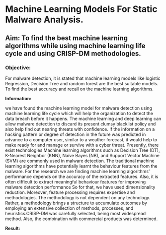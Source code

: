 # Machine Learning Models For Static Malware Analysis.


## Aim: To find the best machine learning algorithms while using machine learning life cycle and using CRISP-DM methodologies.

### Objective:
For malware detection, it is stated that machine learning models like logistic Regression, Decision Tree and random forest are the best suitable models. To find the best accuracy and recall on the machine learning algorithms.

**Information:** 

we have found the machine learning model for malware detection using machine learning life cycle which will help the organization to detect the data breach before it happens. The machine learning and deep learning can allow malware detection to discard its present clumsy blacklist policy and also help find out nearing threats with confidence. If the information on a hacking pattern or degree of detection in the future was predicted in advance to a computer user, similar to a weather forecast, it would help to make ready for and manage or survive with a cyber threat. Presently, there exist technologies Machine learning algorithms such as Decision Tree (DT), K-Nearest Neighbor (KNN), Naïve Bayes (NB), and Support Vector Machine (SVM) are commonly used in malware detection. The traditional machine learning algorithms have potentially learnt the behaviour features from the malware. For the research we are finding machine learning algorithms’ performance depends on the accuracy of the extracted features. Also, it is often difficult to extract meaningful behaviour features for improving malware detection performance So for that, we have used dimensionality reduction. Moreover, feature processing requires expertise and methodologies. The methodology is not dependent on any technology. Rather, a methodology brings a structure to accumulate outcomes by employing an extensive collection of methods, processes, and heuristics.CRISP-DM was carefully selected, being most widespread method. Also, the combination with commercial products was determined.

**Result:**


